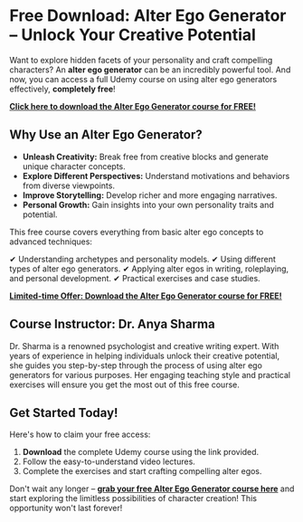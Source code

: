 # Free Download: Alter Ego Generator – Unlock Your Creative Potential

Want to explore hidden facets of your personality and craft compelling characters? An **alter ego generator** can be an incredibly powerful tool. And now, you can access a full Udemy course on using alter ego generators effectively, **completely free**!

[**Click here to download the Alter Ego Generator course for FREE!**](https://udemywork.com/alter-ego-generator)

## Why Use an Alter Ego Generator?

*   **Unleash Creativity:** Break free from creative blocks and generate unique character concepts.
*   **Explore Different Perspectives:** Understand motivations and behaviors from diverse viewpoints.
*   **Improve Storytelling:** Develop richer and more engaging narratives.
*   **Personal Growth:** Gain insights into your own personality traits and potential.

This free course covers everything from basic alter ego concepts to advanced techniques:

✔ Understanding archetypes and personality models.
✔ Using different types of alter ego generators.
✔ Applying alter egos in writing, roleplaying, and personal development.
✔ Practical exercises and case studies.

[**Limited-time Offer: Download the Alter Ego Generator course for FREE!**](https://udemywork.com/alter-ego-generator)

## Course Instructor: Dr. Anya Sharma

Dr. Sharma is a renowned psychologist and creative writing expert. With years of experience in helping individuals unlock their creative potential, she guides you step-by-step through the process of using alter ego generators for various purposes. Her engaging teaching style and practical exercises will ensure you get the most out of this free course.

## Get Started Today!

Here's how to claim your free access:

1.  **Download** the complete Udemy course using the link provided.
2.  Follow the easy-to-understand video lectures.
3.  Complete the exercises and start crafting compelling alter egos.

Don't wait any longer – **[grab your free Alter Ego Generator course here](https://udemywork.com/alter-ego-generator)** and start exploring the limitless possibilities of character creation! This opportunity won't last forever!
